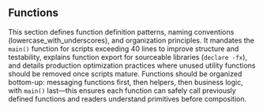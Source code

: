 ## Functions

This section defines function definition patterns, naming conventions (lowercase_with_underscores), and organization principles. It mandates the `main()` function for scripts exceeding 40 lines to improve structure and testability, explains function export for sourceable libraries (`declare -fx`), and details production optimization practices where unused utility functions should be removed once scripts mature. Functions should be organized bottom-up: messaging functions first, then helpers, then business logic, with `main()` last—this ensures each function can safely call previously defined functions and readers understand primitives before composition.
